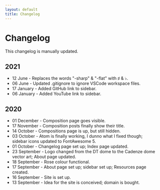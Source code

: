 ```yaml
---
layout: default
title: Changelog
---
```


# Changelog

This changelog is manually updated.

## 2021

* 12 June - Replaces the words "-sharp" & "-flat" with &#9839; & &#9837;.
* 06 June - Updated .gitignore to ignore VSCode workspace files.
* 17 January - Added GitHub link to sidebar.
* 06 January - Added YouTube link to sidebar.

## 2020

* 01 December - Composition page goes visible.
* 17 November - Composition posts finally show their title.
* 14 October - Compositions page is up, but still hidden.
* 03 October - Atom is finally working, I dunno what I fixed though; sidebar icons updated to FontAwesome 5.
* 01 October - Changelog page set up; Index page updated.
* 23 September - Logo changed from the DT dome to the Cadenze dome vector art; About page updated.
* 18 September - Rose colour functional.
* 17 September - About page set up; sidebar set up; Resources page created.
* 16 September - Site is set up.
* 13 September - Idea for the site is conceived; domain is bought.

